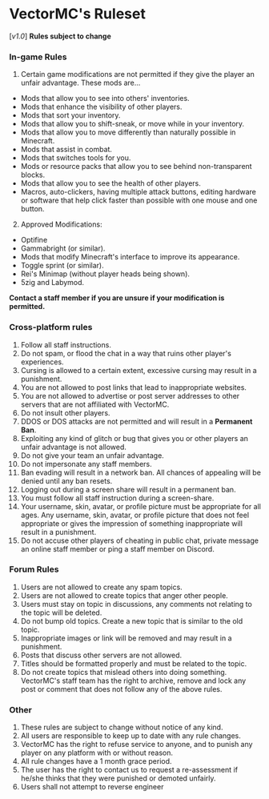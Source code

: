 # VectorMC's Ruleset
[_v1.0_]
**Rules subject to change**

### In-game Rules
1. Certain game modifications are not permitted if they give the player an unfair advantage. These mods are...
  * Mods that allow you to see into others' inventories.
  * Mods that enhance the visibility of other players.
  * Mods that sort your inventory.
  * Mods that allow you to shift-sneak, or move while in your inventory.
  * Mods that allow you to move differently than naturally possible in Minecraft.
  * Mods that assist in combat.
  * Mods that switches tools for you.
  * Mods or resource packs that allow you to see behind non-transparent blocks.
  * Mods that allow you to see the health of other players.
  * Macros, auto-clickers, having multiple attack buttons, editing hardware or software that help click faster than possible with one mouse and one button.
2. Approved Modifications:
  * Optifine
  * Gammabright (or similar).
  * Mods that modify Minecraft's interface to improve its appearance.
  * Toggle sprint (or similar).
  * Rei's Minimap (without player heads being shown).
  * 5zig and Labymod.
  
**Contact a staff member if you are unsure if your modification is permitted.**

### Cross-platform rules
1. Follow all staff instructions.
2. Do not spam, or flood the chat in a way that ruins other player's experiences.
3. Cursing is allowed to a certain extent, excessive cursing may result in a punishment.
4. You are not allowed to post links that lead to inappropriate websites.
5. You are not allowed to advertise or post server addresses to other servers that are not affiliated with VectorMC.
6. Do not insult other players.
7. DDOS or DOS attacks are not permitted and will result in a **Permanent Ban**.
8. Exploiting any kind of glitch or bug that gives you or other players an unfair advantage is not allowed.
9. Do not give your team an unfair advantage.
10. Do not impersonate any staff members.
11. Ban evading will result in a network ban. All chances of appealing will be denied until any ban resets.
12. Logging out during a screen share will result in a permanent ban.
13. You must follow all staff instruction during a screen-share.
14. Your username, skin, avatar, or profile picture must be appropriate for all ages. Any username, skin, avatar, or profile picture that does not feel appropriate or gives the impression of something inappropriate will result in a punishment.
15. Do not accuse other players of cheating in public chat, private message an online staff member or ping a staff member on Discord.

### Forum Rules
1. Users are not allowed to create any spam topics.
2. Users are not allowed to create topics that anger other people.
3. Users must stay on topic in discussions, any comments not relating to the topic will be deleted.
4. Do not bump old topics. Create a new topic that is similar to the old topic.
5. Inappropriate images or link will be removed and may result in a punishment. 
6. Posts that discuss other servers are not allowed.
7. Titles should be formatted properly and must be related to the topic.
8. Do not create topics that mislead others into doing something.
VectorMC's staff team has the right to archive, remove and lock any post or comment that does not follow any of the above rules.

### Other
1. These rules are subject to change without notice of any kind.
2. All users are responsible to keep up to date with any rule changes.
3. VectorMC has the right to refuse service to anyone, and to punish any player on any platform with or without reason.
4. All rule changes have a 1 month grace period.
5. The user has the right to contact us to request a re-assessment if he/she thinks that they were punished or demoted unfairly.
6. Users shall not attempt to reverse engineer 

